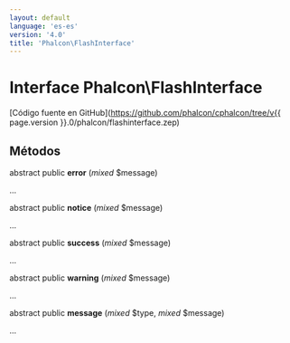 ```yaml
---
layout: default
language: 'es-es'
version: '4.0'
title: 'Phalcon\FlashInterface'
---
```


# Interface **Phalcon\FlashInterface**

[Código fuente en GitHub](https://github.com/phalcon/cphalcon/tree/v{{ page.version }}.0/phalcon/flashinterface.zep)

## Métodos

abstract public **error** (*mixed* $message)

...

abstract public **notice** (*mixed* $message)

...

abstract public **success** (*mixed* $message)

...

abstract public **warning** (*mixed* $message)

...

abstract public **message** (*mixed* $type, *mixed* $message)

...